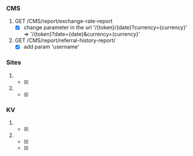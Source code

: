 ### CMS
1. GET /CMS/report/exchange-rate-report
    - [x] change parameter in the url '/{token}/{date}?currency={currency}' => '/{token}?date={date}&currency={currency}'
    
2. GET /CMS/report/referral-history-report/
    - [x] add param 'username'
    
### Sites

1. 
    - [x] 
  
2. 
    - [x] 


### KV
1. 
    - [x] 
  
2. 
    - [x] 
    - [x] 

    
